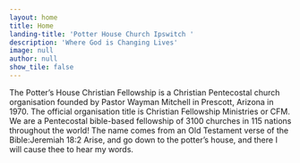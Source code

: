 ```yaml
---
layout: home
title: Home
landing-title: 'Potter House Church Ipswitch '
description: 'Where God is Changing Lives'
image: null
author: null
show_tile: false
---
```


<p>The Potter’s House Christian Fellowship is a Christian Pentecostal church organisation founded by Pastor Wayman Mitchell in Prescott, Arizona in 1970. The official organisation title is Christian Fellowship Ministries or CFM. We are a Pentecostal bible-based fellowship of 3100 churches in 115 nations throughout the world! The name comes from an Old Testament verse of the Bible:Jeremiah 18:2 Arise, and go down to the potter’s house, and there I will cause thee to hear my words.
		</p>
